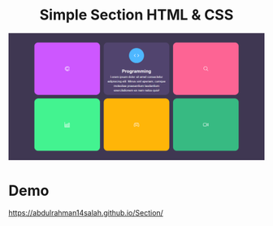 <h1 align="center">Simple Section HTML & CSS</h1>

![alt text](screencapture-abdulrahman14salah-github-io-Section-2023-01-06-11_19_22.png)

# Demo 
https://abdulrahman14salah.github.io/Section/

